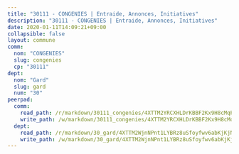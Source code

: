 ```yaml
---
title: "30111 - CONGENIES | Entraide, Annonces, Initiatives"
description: "30111 - CONGENIES | Entraide, Annonces, Initiatives"
date: 2020-01-11T14:09:21+09:00
collapsible: false
layout: commune
comm:
  nom: "CONGENIES"
  slug: congenies
  cp: "30111"
dept:
  nom: "Gard"
  slug: gard
  num: "30"
peerpad:
  comm:
    read_path: /r/markdown/30111_congenies/4XTTM2YRCXHLDrKBBF2Kx9H8cMqPRpPCJCAeu7QFvq2HAgLwY
    write_path: /w/markdown/30111_congenies/4XTTM2YRCXHLDrKBBF2Kx9H8cMqPRpPCJCAeu7QFvq2HAgLwY-K3TgUkSMzYwmeM2PBNpWvB2YXStHjrGH3Veb41Vyc4QvytqSCEW6pzeEgAuHoSKiHjgQXN7X1bbLHAxQpuiAGYTMzQnZYEfo66mxYP6KmJ45EiUwjdetz9rgy92gT9rsnLfUYiRt
  dept:
    read_path: /r/markdown/30_gard/4XTTM2WjnNPnt1LYBRz8uSfoyfwv6abKjKjNdBGxuvymmgvkj
    write_path: /w/markdown/30_gard/4XTTM2WjnNPnt1LYBRz8uSfoyfwv6abKjKjNdBGxuvymmgvkj-K3TgUpCvFefN2LRJ7huXqVovWWqmjJgEMWkVs9s4fhfrGjyZZK9z4gxyddycCKs6S9BWFUcJqqZYCKuxj79SWNiGiob7Xchr25rMmkVQhAFrAwBxAqY3T99GTsQfKxLrXrnx3pGK
---
```


